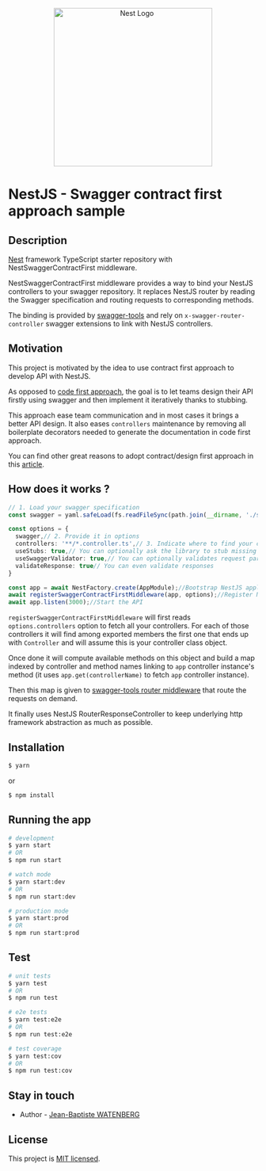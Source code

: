 <p align="center">
  <a href="http://nestjs.com/" target="blank"><img src="https://nestjs.com/img/logo_text.svg" width="320" alt="Nest Logo" /></a>
</p>
  
# NestJS - Swagger contract first approach sample

## Description

[Nest](https://github.com/nestjs/nest) framework TypeScript starter repository with NestSwaggerContractFirst middleware.

NestSwaggerContractFirst middleware provides a way to bind your NestJS controllers to your swagger repository. It replaces NestJS 
router by reading the Swagger specification and routing requests to corresponding methods.

The binding is provided by [swagger-tools](https://github.com/apigee-127/swagger-tools) and rely on `x-swagger-router-controller` 
swagger extensions to link with NestJS controllers.

## Motivation

This project is motivated by the idea to use contract first approach to develop API with NestJS.

As opposed to [code first approach](https://docs.nestjs.com/recipes/swagger), the goal is to let teams design their API firstly using 
swagger and then implement it iteratively thanks to stubbing. 

This approach ease team communication and in most cases it brings a better API design. 
It also eases `controllers` maintenance by removing all boilerplate decorators needed to generate the documentation in code first approach. 

You can find other great reasons to adopt contract/design first approach in this [article](https://swagger.io/blog/api-design/design-first-or-code-first-api-development/).

## How does it works ?

```typescript
// 1. Load your swagger specification
const swagger = yaml.safeLoad(fs.readFileSync(path.join(__dirname, './swagger/swagger.yaml'), 'utf8'));

const options = {
  swagger,// 2. Provide it in options
  controllers: '**/*.controller.ts',// 3. Indicate where to find your controller classes
  useStubs: true,// You can optionally ask the library to stub missing controllers (usefull if some routes defined in your swagger specification are not yet implemented)
  useSwaggerValidator: true,// You can optionally validates request parameters against specification to handle bad request with ease
  validateResponse: true// You can even validate responses 
}

const app = await NestFactory.create(AppModule);//Bootstrap NestJS application
await registerSwaggerContractFirstMiddleware(app, options);//Register NestSwaggerContractFirst middlewares
await app.listen(3000);//Start the API
```

`registerSwaggerContractFirstMiddleware` will first reads `options.controllers` option to fetch all your controllers.
For each of those controllers it will find among exported members the first one that ends up with `Controller` and will assume this is your controller class object.

Once done it will compute available methods on this object and build a map indexed by controller and method names linking to `app` controller instance's method (it uses `app.get(controllerName)` to fetch `app` controller instance).

Then this map is given to [swagger-tools router middleware](https://github.com/apigee-127/swagger-tools) that route the requests on demand.

It finally uses NestJS RouterResponseController to keep underlying http framework abstraction as much as possible.

## Installation


```bash
$ yarn
```

or 

```bash
$ npm install
```

## Running the app

```bash
# development
$ yarn start
# OR
$ npm run start

# watch mode
$ yarn start:dev
# OR
$ npm run start:dev

# production mode
$ yarn start:prod
# OR
$ npm run start:prod
```

## Test

```bash
# unit tests
$ yarn test
# OR
$ npm run test

# e2e tests
$ yarn test:e2e
# OR
$ npm run test:e2e

# test coverage
$ yarn test:cov
# OR
$ npm run test:cov
```

## Stay in touch

- Author - [Jean-Baptiste WATENBERG](https://twitter.com/JBWatenberg)

## License

  This project is [MIT licensed](LICENSE).
